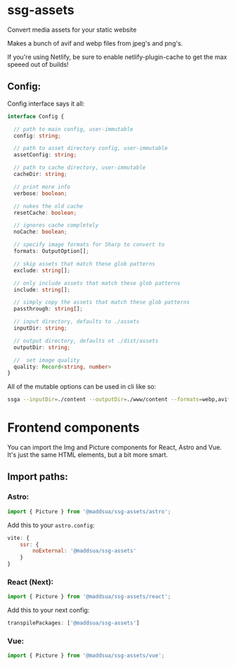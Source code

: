 # ssg-assets
Convert media assets for your static website

Makes a bunch of avif and webp files from jpeg's and png's.

If you're using Netlify, be sure to enable netlify-plugin-cache to get the max speeed out of builds!

## Config:

Config interface says it all:

```typescript
interface Config {

  // path to main config, user-immutable
  config: string;

  // path to asset directory config, user-immutable
  assetConfig: string;

  // path to cache directory, user-immutable
  cacheDir: string;

  // print more info
  verbose: boolean;

  // nukes the old cache
  resetCache: boolean;

  // ignores cache completely
  noCache: boolean;

  // specify image formats for Sharp to convert to
  formats: OutputOption[];

  // skip assets that match these glob patterns
  exclude: string[];

  // only include assets that match these glob patterns
  include: string[];

  // simply copy the assets that match these glob patterns
  passthrough: string[];

  // input directory, defaults to ./assets
  inputDir: string;

  // output directory, defaults ot ./dist/assets
  outputDir: string;

  //  set image quality
  quality: Record<string, number>
}
```

All of the mutable options can be used in cli like so:
```bash
ssga --inputDir=./content --outputDir=./www/content --formats=webp,avif,jpg
```

# Frontend components

You can import the Img and Picture components for React, Astro and Vue. It's just the same HTML elements, but a bit more smart.

## Import paths:

### Astro:

```js
import { Picture } from '@maddsua/ssg-assets/astro';
```

Add this to your `astro.config`:

```js
vite: {
    ssr: {
        noExternal: '@maddsua/ssg-assets'
    }
}
```

### React (Next):

```js
import { Picture } from '@maddsua/ssg-assets/react';
```

Add this to your next config:

```js
transpilePackages: ['@maddsua/ssg-assets']
```

### Vue:

```js
import { Picture } from '@maddsua/ssg-assets/vue';
```
